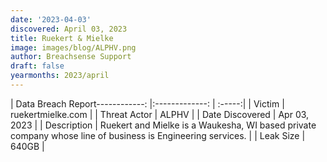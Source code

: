 ```yaml
---
date: '2023-04-03'
discovered: April 03, 2023
title: Ruekert & Mielke
image: images/blog/ALPHV.png
author: Breachsense Support
draft: false
yearmonths: 2023/april
---
```


| Data Breach Report------------:     |:-------------:    | :-----:|
| Victim      | ruekertmielke.com      | 
| Threat Actor      | ALPHV      | 
| Date Discovered      | Apr 03, 2023      | 
| Description      | Ruekert and Mielke is a Waukesha, WI based private company whose line of business is Engineering services.      | 
| Leak Size      | 640GB      | 

